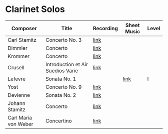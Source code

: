 # Clarinet Solos

Composer | Title | Recording | Sheet Music | Level
---------|-------|-----------|-------------|------
Carl Stamitz | Concerto No. 3 | [link](https://youtu.be/HCESq4rNbdQ) |
Dimmler | Concerto | [link](https://youtu.be/uAS2F3S3tns) |
Krommer | Concerto | [link](https://youtu.be/RfE3Qea9y_A) |
Crusell | Introduction et Air Suedios Varie | [link](https://youtu.be/vkELzlzl4Tk) |
Lefevre | Sonata No. 1 | | [link](https://imslp.simssa.ca/files/imglnks/usimg/4/41/IMSLP623015-PMLP914807-Lefev_12_Sonatas_cl_basse.pdf) | I
Yost | Concerto No. 9 | [link](https://youtu.be/fVSIsPMX68Q) |
Devienne | Sonata No. 2 | [link](https://youtu.be/M7MiBVI-OhQ) |
Johann Stamitz | Concerto | [link](https://youtu.be/NyGNKWC6rms) |
Carl Maria von Weber | Concertino | [link](https://youtu.be/SR9oxnm66bY) |
